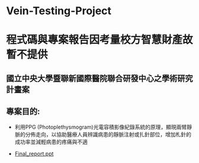 # Vein-Testing-Project

# 程式碼與專案報告因考量校方智慧財產故暫不提供


## 國立中央大學暨聯新國際醫院聯合研發中心之學術研究計畫案

## 專案目的:  
* 利用PPG (Photoplethysmogram)光電容積影像紀錄系統的原理，顯現兩臂靜脈的分佈走向，以協助醫療人員辨識病患的靜脈注射或扎針部位，增加札針的成功率並減輕病患的疼痛與不適

* [Final_report.ppt](https://docs.google.com/presentation/d/1X8_gVhg6R7clz3JLQgu74zyMHKW0fEEL/edit?usp=share_link&ouid=103769037852455732407&rtpof=true&sd=true)
